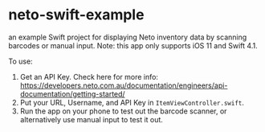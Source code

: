 # neto-swift-example
an example Swift project for displaying Neto inventory data by scanning barcodes or manual input.
Note: this app only supports iOS 11 and Swift 4.1.

To use:
1. Get an API Key. Check here for more info: https://developers.neto.com.au/documentation/engineers/api-documentation/getting-started/
2. Put your URL, Username, and API Key in `ItemViewController.swift`.
3. Run the app on your phone to test out the barcode scanner, or alternatively use manual input to test it out.
